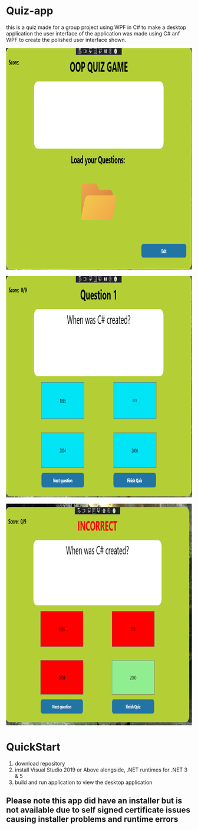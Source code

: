 # Quiz-app
this is a quiz made for a group project using WPF in C# to make a desktop application
the user interface of the application was made using C# anf WPF to create the polished user interface shown.
<p style="text-align:center;"><img src="./QuizAppPictures/mainScreen.JPG" alt="main"  height="600px" width="1000px"/></p>
<p style="text-align:center;"><img src="./QuizAppPictures/question.JPG" alt="main"  height="600px" width="1000px"/></p>
<p style="text-align:center;"><img src="./QuizAppPictures/answer.JPG" alt="main"  height="600px" width="1000px"/></p>

# QuickStart

1. download repository
2. install Visual Studio 2019 or Above alongside, .NET runtimes for .NET 3 & 5
3. build and run application to view the desktop application

## Please note this app did have an installer but is not available due to self signed certificate issues causing installer problems and runtime errors
